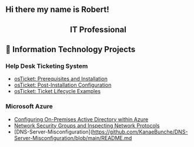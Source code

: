 ## Hi there my name is Robert!
<h2 align="center">IT Professional</h2>

<h2>📂 Information Technology Projects</h2>

### Help Desk Ticketing System
- [osTicket: Prerequisites and Installation](https://github.com/KanaeBunche/osticket-prereqs) 
- [osTicket: Post-Installation Configuration](https://github.com/KanaeBunche/post-install-config) 
- [osTicket: Ticket Lifecycle Examples](https://github.com/KanaeBunche/ticket-lifecycle) 

### Microsoft Azure
- [Configuring On-Premises Active Directory within Azure](https://github.com/KanaeBunche/configure-ad) 
- [Network Security Groups and Inspecting Network Protocols](https://github.com/KanaeBunche/network-protocols)
- [DNS-Server-Misconfiguration](https://github.com/KanaeBunche/DNS-Server-Misconfiguration/blob/main/README.md

